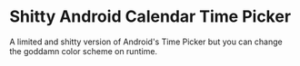 # Shitty Android Calendar Time Picker

A limited and shitty version of Android's Time Picker but you can change the goddamn color scheme on runtime. 
